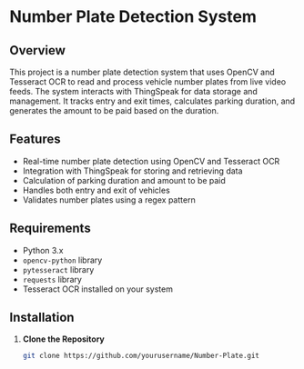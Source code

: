 # Number Plate Detection System

## Overview

This project is a number plate detection system that uses OpenCV and Tesseract OCR to read and process vehicle number plates from live video feeds. The system interacts with ThingSpeak for data storage and management. It tracks entry and exit times, calculates parking duration, and generates the amount to be paid based on the duration.

## Features

- Real-time number plate detection using OpenCV and Tesseract OCR
- Integration with ThingSpeak for storing and retrieving data
- Calculation of parking duration and amount to be paid
- Handles both entry and exit of vehicles
- Validates number plates using a regex pattern

## Requirements

- Python 3.x
- `opencv-python` library
- `pytesseract` library
- `requests` library
- Tesseract OCR installed on your system

## Installation

1. **Clone the Repository**

   ```bash
   git clone https://github.com/yourusername/Number-Plate.git
